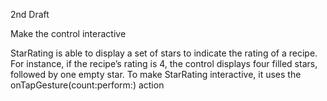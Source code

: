 2nd Draft

Make the control interactive

StarRating is able to display a set of stars to indicate the rating of a recipe. For instance, if the recipe’s rating is 4,
the control displays four filled stars, followed by one empty star. To make StarRating interactive, it uses the onTapGesture(count:perform:)
action
